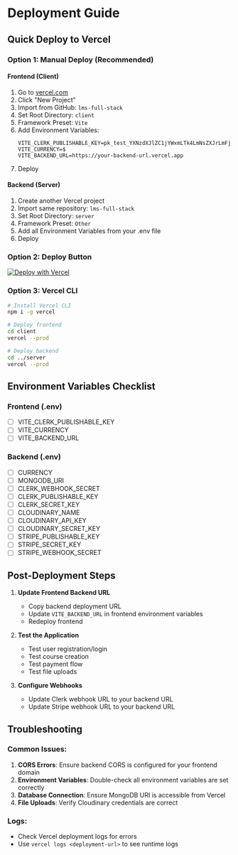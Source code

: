 # Deployment Guide

## Quick Deploy to Vercel

### Option 1: Manual Deploy (Recommended)

#### Frontend (Client)
1. Go to [vercel.com](https://vercel.com)
2. Click "New Project"
3. Import from GitHub: `lms-full-stack`
4. Set Root Directory: `client`
5. Framework Preset: `Vite`
6. Add Environment Variables:
   ```
   VITE_CLERK_PUBLISHABLE_KEY=pk_test_YXNzdXJlZC1jYWxmLTk4LmNsZXJrLmFjY291bnRzLmRldiQ
   VITE_CURRENCY=$
   VITE_BACKEND_URL=https://your-backend-url.vercel.app
   ```
7. Deploy

#### Backend (Server)
1. Create another Vercel project
2. Import same repository: `lms-full-stack`
3. Set Root Directory: `server`
4. Framework Preset: `Other`
5. Add all Environment Variables from your .env file
6. Deploy

### Option 2: Deploy Button

[![Deploy with Vercel](https://vercel.com/button)](https://vercel.com/new/clone?repository-url=https://github.com/iamyadavsaurabh/lms-full-stack)

### Option 3: Vercel CLI

```bash
# Install Vercel CLI
npm i -g vercel

# Deploy frontend
cd client
vercel --prod

# Deploy backend
cd ../server
vercel --prod
```

## Environment Variables Checklist

### Frontend (.env)
- [ ] VITE_CLERK_PUBLISHABLE_KEY
- [ ] VITE_CURRENCY
- [ ] VITE_BACKEND_URL

### Backend (.env)
- [ ] CURRENCY
- [ ] MONGODB_URI
- [ ] CLERK_WEBHOOK_SECRET
- [ ] CLERK_PUBLISHABLE_KEY
- [ ] CLERK_SECRET_KEY
- [ ] CLOUDINARY_NAME
- [ ] CLOUDINARY_API_KEY
- [ ] CLOUDINARY_SECRET_KEY
- [ ] STRIPE_PUBLISHABLE_KEY
- [ ] STRIPE_SECRET_KEY
- [ ] STRIPE_WEBHOOK_SECRET

## Post-Deployment Steps

1. **Update Frontend Backend URL**
   - Copy backend deployment URL
   - Update `VITE_BACKEND_URL` in frontend environment variables
   - Redeploy frontend

2. **Test the Application**
   - Test user registration/login
   - Test course creation
   - Test payment flow
   - Test file uploads

3. **Configure Webhooks**
   - Update Clerk webhook URL to your backend URL
   - Update Stripe webhook URL to your backend URL

## Troubleshooting

### Common Issues:
1. **CORS Errors**: Ensure backend CORS is configured for your frontend domain
2. **Environment Variables**: Double-check all environment variables are set correctly
3. **Database Connection**: Ensure MongoDB URI is accessible from Vercel
4. **File Uploads**: Verify Cloudinary credentials are correct

### Logs:
- Check Vercel deployment logs for errors
- Use `vercel logs <deployment-url>` to see runtime logs
